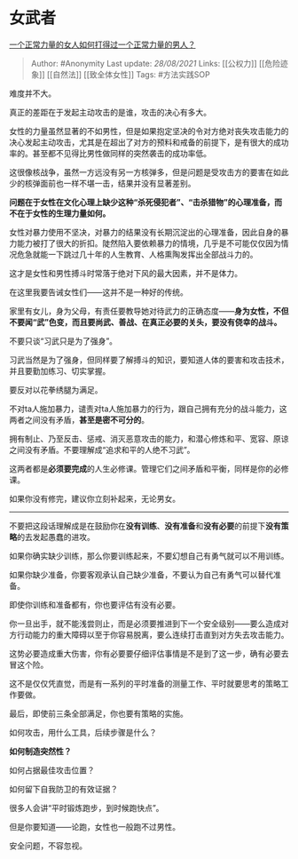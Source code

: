 # 女武者
[一个正常力量的女人如何打得过一个正常力量的男人？](https://www.zhihu.com/question/24116337/answer/2086425710)

> Author: #Anonymity 
Last update: *28/08/2021* 
Links: [[公权力]] [[危险迹象]] [[自然法]] [[致全体女性]] 
Tags:  #方法实践SOP 


难度并不大。

真正的差距在于发起主动攻击的是谁，攻击的决心有多大。

女性的力量虽然显著的不如男性，但是如果抱定坚决的令对方绝对丧失攻击能力的决心发起主动攻击，尤其是在超出了对方的预料和戒备的前提下，是有很大的成功率的。甚至都不见得比男性做同样的突然袭击的成功率低。

这很像核战争，虽然一方远没有另一方核弹多，但是问题是受攻击方的要害在如此少的核弹面前也一样不堪一击，结果并没有显著差别。

**问题在于女性在文化心理上缺少这种“杀死侵犯者”、“击杀猎物”的心理准备，而不在于女性的生理力量如何。**

女性对暴力使用不坚决，对暴力的结果没有长期沉淀出的心理准备，因此自身的暴力能力被打了很大的折扣。陡然陷入要依赖暴力的情境，几乎是不可能仅仅因为情况危急就能一下跳过几十年的人生教育、人格熏陶发挥出全部战斗力的。

这才是女性和男性搏斗时常落于绝对下风的最大因素，并不是体力。

  

在这里我要告诫女性们——这并不是一种好的传统。

家里有女儿，身为父母，有责任要教导她对待武力的正确态度——**身为女性，不但不要闻“武”色变，而且要尚武、善战、在真正必要的关头，要没有侥幸的战斗。**

不要只谈“习武只是为了强身”。

习武当然是为了强身，但同样要了解搏斗的知识，要知道人体的要害和攻击技术，并且要勤加练习、切实掌握。

要反对以花拳绣腿为满足。

不对ta人施加暴力，谴责对ta人施加暴力的行为，跟自己拥有充分的战斗能力，这两者之间没有矛盾，**甚至是密不可分的**。

拥有制止、乃至反击、惩戒、消灭恶意攻击的能力，和潜心修炼和平、宽容、原谅之间没有矛盾。不要理解成“追求和平的人绝不习武”。

这两者都是**必须要完成**的人生必修课。管理它们之间矛盾和平衡，同样是你的必修课。

如果你没有修完，建议你立刻补起来，无论男女。

---

不要把这段话理解成是在鼓励你在**没有训练**、**没有准备**和**没有必要**的前提下**没有策略**的去发起愚蠢的进攻。

如果你确实缺少训练，那么你要训练起来，不要幻想自己有勇气就可以不用训练。

如果你缺少准备，你要客观承认自己缺少准备，不要认为自己有勇气可以替代准备。

即使你训练和准备都有，你也要评估有没有必要。

你一旦出手，就不能浅尝则止，而是必须要推进到下一个安全级别——要么造成对方行动能力的重大障碍以至于你容易脱离，要么连续打击直到对方失去攻击能力。

这势必要造成重大伤害，你有必要要仔细评估事情是不是到了这一步，确有必要去冒这个险。

这不是仅仅凭直觉，而是有一系列的平时准备的测量工作、平时就要思考的策略工作要做。

最后，即使前三条全部满足，你也要有策略的实施。

如何攻击，用什么工具，后续步骤是什么？

**如何制造突然性？**

如何占据最佳攻击位置？

如何留下自我防卫的有效证据？

  

很多人会讲“平时锻炼跑步，到时候跑快点”。

但是你要知道——论跑，女性也一般跑不过男性。

  

安全问题，不容忽视。